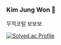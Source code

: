 ### Kim Jung Won 👋
무적코털 보보보

[![Solved.ac Profile](http://mazassumnida.wtf/api/v2/generate_badge?boj=rlawnddnjs12)](https://solved.ac/rlawnddnjs12/)

<!--
**jw0293/jw0293** is a ✨ _special_ ✨ repository because its `README.md` (this file) appears on your GitHub profile.

Here are some ideas to get you started:

- 🔭 I’m currently working on ...
- 🌱 I’m currently learning ...
- 👯 I’m looking to collaborate on ...
- 🤔 I’m looking for help with ...
- 💬 Ask me about ...
- 📫 How to reach me: ...
- 😄 Pronouns: ...
- ⚡ Fun fact: ...
-->
